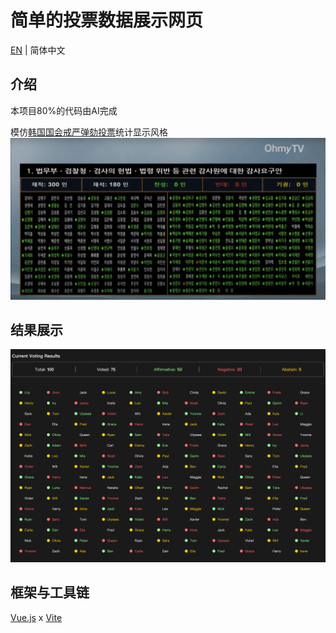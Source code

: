# 简单的投票数据展示网页

[EN](../README.md) | 简体中文

## 介绍
本项目80%的代码由AI完成

模仿[韩国国会戒严弹劾投票](https://www.youtube.com/watch?v=SxVxoKHT2Ro)统计显示风格
![South Korea's Vote Statistics](./img/south_korea_statistics.png)

## 结果展示

![Result](./img/result.png)

## 框架与工具链

[Vue.js](https://vuejs.org/) x [Vite](https://vite.dev/)

